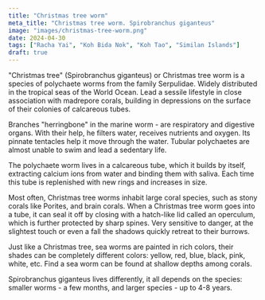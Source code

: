 ```yaml
---
title: "Christmas tree worm"
meta_title: "Christmas tree worm. Spirobranchus giganteus"
image: "images/christmas-tree-worm.png"
date: 2024-04-30
tags: ["Racha Yai", "Koh Bida Nok", "Koh Tao", "Similan Islands"]
draft: true
---
```


"Christmas tree" (Spirobranchus giganteus) or Christmas tree worm is a species of polychaete worms from the family Serpulidae. Widely distributed in the tropical seas of the World Ocean. Lead a sessile lifestyle in close association with madrepore corals, building in depressions on the surface of their colonies of calcareous tubes.

Branches "herringbone" in the marine worm - are respiratory and digestive organs. With their help, he filters water, receives nutrients and oxygen. Its pinnate tentacles help it move through the water. Tubular polychaetes are almost unable to swim and lead a sedentary life.


The polychaete worm lives in a calcareous tube, which it builds by itself, extracting calcium ions from water and binding them with saliva. Each time this tube is replenished with new rings and increases in size.

Most often, Christmas tree worms inhabit large coral species, such as stony corals like Porites, and brain corals. When a Christmas tree worm goes into a tube, it can seal it off by closing with a hatch-like lid called an operculum, which is further protected by sharp spines. Very sensitive to danger, at the slightest touch or even a fall the shadows quickly retreat to their burrows.

Just like a Christmas tree, sea worms are painted in rich colors, their shades can be completely different colors: yellow, red, blue, black, pink, white, etc. Find a sea worm can be found at shallow depths among corals.

Spirobranchus giganteus lives differently, it all depends on the species: smaller worms - a few months, and larger species - up to 4-8 years.
